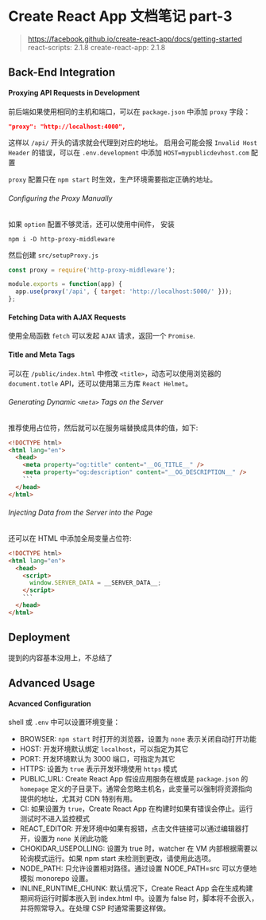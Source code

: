 # Create React App 文档笔记 part-3

> https://facebook.github.io/create-react-app/docs/getting-started
> react-scripts: 2.1.8
> create-react-app: 2.1.8

## Back-End Integration

#### Proxying API Requests in Development

前后端如果使用相同的主机和端口，可以在 `package.json` 中添加 `proxy` 字段：

```json
"proxy": "http://localhost:4000",
```

这样以 `/api/` 开头的请求就会代理到对应的地址。
启用会可能会报 `Invalid Host Header` 的错误，可以在 `.env.development` 中添加 `HOST=mypublicdevhost.com` 配置

`proxy` 配置只在 `npm start` 时生效，生产环境需要指定正确的地址。

###### Configuring the Proxy Manually

如果 `option` 配置不够灵活，还可以使用中间件，
安装

```shell
npm i -D http-proxy-middleware
```

然后创建 `src/setupProxy.js`

```js
const proxy = require('http-proxy-middleware');

module.exports = function(app) {
  app.use(proxy('/api', { target: 'http://localhost:5000/' }));
};
```

#### Fetching Data with AJAX Requests

使用全局函数 `fetch` 可以发起 `AJAX` 请求，返回一个 `Promise`.

#### Title and Meta Tags

可以在 `/public/index.html` 中修改 `<title>`，动态可以使用浏览器的 `document.totle` API，还可以使用第三方库 `React Helmet`。

###### Generating Dynamic `<meta>` Tags on the Server

推荐使用占位符，然后就可以在服务端替换成具体的值，如下:

````html
<!DOCTYPE html>
<html lang="en">
  <head>
    <meta property="og:title" content="__OG_TITLE__" />
    <meta property="og:description" content="__OG_DESCRIPTION__" />
    ```
  </head>
</html>
````

###### Injecting Data from the Server into the Page

还可以在 HTML 中添加全局变量占位符:

````html
<!DOCTYPE html>
<html lang="en">
  <head>
    <script>
      window.SERVER_DATA = __SERVER_DATA__;
    </script>
    ```
  </head>
</html>
````

## Deployment

提到的内容基本没用上，不总结了

## Advanced Usage

#### Acvanced Configuration

shell 或 `.env` 中可以设置环境变量：

- BROWSER: `npm start` 时打开的浏览器，设置为 `none` 表示关闭自动打开功能
- HOST: 开发环境默认绑定 `localhost`，可以指定为其它
- PORT: 开发环境默认为 3000 端口，可指定为其它
- HTTPS: 设置为 `true` 表示开发环境使用 `https` 模式
- PUBLIC_URL: Create React App 假设应用服务在根或是 `package.json` 的 `homepage` 定义的子目录下。通常会忽略主机名，此变量可以强制将资源指向提供的地址，尤其对 CDN 特别有用。
- CI: 如果设置为 `true`，Create React App 在构建时如果有错误会停止。运行测试时不进入监控模式
- REACT_EDITOR: 开发环境中如果有报错，点击文件链接可以通过编辑器打开，设置为 `none` 关闭此功能
- CHOKIDAR_USEPOLLING: 设置为 true 时，watcher 在 VM 内部根据需要以轮询模式运行。如果 npm start 未检测到更改，请使用此选项。
- NODE_PATH: 只允许设置相对路径。通过设置 NODE_PATH=src 可以方便地模拟 monorepo 设置。
- INLINE_RUNTIME_CHUNK: 默认情况下，Create React App 会在生成构建期间将运行时脚本嵌入到 index.html 中。设置为 false 时，脚本将不会嵌入，并将照常导入。在处理 CSP 时通常需要这样做。
